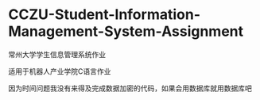 # CCZU-Student-Information-Management-System-Assignment
常州大学学生信息管理系统作业

适用于机器人产业学院C语言作业

因为时间问题我没有来得及完成数据加密的代码，如果会用数据库就用数据库吧
